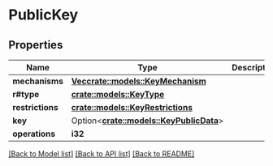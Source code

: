 # PublicKey

## Properties

Name | Type | Description | Notes
------------ | ------------- | ------------- | -------------
**mechanisms** | [**Vec<crate::models::KeyMechanism>**](KeyMechanism.md) |  | 
**r#type** | [**crate::models::KeyType**](KeyType.md) |  | 
**restrictions** | [**crate::models::KeyRestrictions**](KeyRestrictions.md) |  | 
**key** | Option<[**crate::models::KeyPublicData**](KeyPublicData.md)> |  | [optional]
**operations** | **i32** |  | 

[[Back to Model list]](../README.md#documentation-for-models) [[Back to API list]](../README.md#documentation-for-api-endpoints) [[Back to README]](../README.md)



